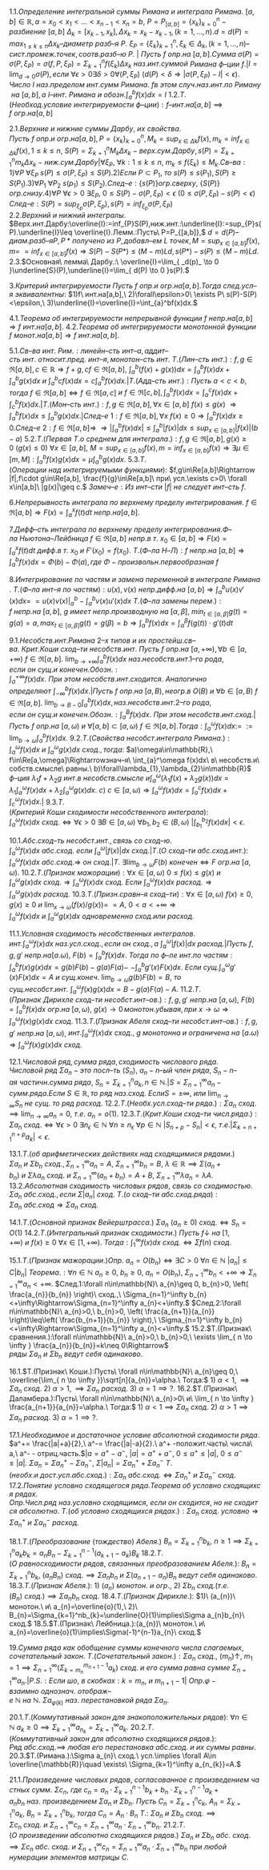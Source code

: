 1.1.$Определение\ интегральной\ суммы\ Римана\ и\ интеграла\ Римана.$
$[a,b]\in\mathbb{R},a=x_{0}<x_{1}<...<x_{n-1}<x_{n}=b,\ P=P_{[a,b]}=\{ x_{k} \}^n_{k=0}-разбиение\ [a,b]$
$\Delta_{k}=[x_{k-1},x_{k}],\Delta x_{k}=x_{k}-x_{k-1}, (k=1,...,n).d=d(P)=max_{1\leq k\leq n}\Delta x_{k}–диаметр$
$разб–я\ P.\ \xi_{P}=\{ \xi_{k} \}^n_{k=1},\xi_{k}\in\Delta_{k},(k=1,...,n)–сист.промеж.точек,соотв.разб–ю\ P.$ |
$Пусть\ f\ опр.на\ [a,b]. Сумма\ \sigma(P)=\sigma(P,\xi_{P})=\sigma(f,P,\xi_{P})=\Sigma^n_{k=1}f(\xi_{k})\Delta x_{k}\ наз.инт.суммой$
$Римана\ ф–ции\ f.$|$I=\lim_{ d \to 0 }\sigma(P),если\ \forall\epsilon>0\exists\delta>0\forall(P,\xi_{P})\ (d(P)<\delta\Rightarrow |\sigma(P,\xi_{P})-I|<\epsilon).$
$Число\ I\ наз.пределом\ инт.сумм\ Римана.\ f в\ этом\ случ.наз.инт.по\ Риману\ на\ [a,b],а\ I–инт.$
$Римана\ и\ обозн.\int_{a}^bf(x)dx=I$
1.2.$Т.(Необход.условие\ интегрируемости\ ф–ции):f–инт.на[a,b]\implies f\ огр.на[a,b]$

2.1.$Верхние\ и\ нижние\ суммы\ Дарбу,\ их\ свойства.$
$Пусть\ f\ опр.и\ огр.на[a,b],P=\{ x_{k} \}^n_{k=0},M_{k}=sup_{x\in\Delta k}f(x),m_{k}=inf_{x\in\Delta k}f(x),1\leq k\leq n,$
$S(P)=\Sigma^n_{k=1}M_{k}\Delta x_{k}-верх.сум.Дарбу,s(P)=\Sigma^n_{k=1}m_{k}\Delta x_{k}-ниж.сум.Дарбу$|$\forall \xi_{P},$
$\forall k:1\leq k\leq n,\ m_{k}\leq f(\xi_{k})\leq M_{k}.$$Св–ва:1)\forall P\ \forall \xi_{P}\ s(P)\leq\sigma(P,\xi_{P})\leq S(P).2)Если\ P\subset P_{1},$
$то\ s(P)\leq s(P_{1}),S(P)\geq S(P_{1}).3)\forall P_{1}\ \forall P_{2}\ s(p_{1})\leq S(P_{2}).След–е:\{s(P)\}огр.сверху,$
$\{S(P)\}огр.снизу.4)\forall P\ \forall\epsilon>0\ \exists \xi_{P},\ 0\leq S(P)-\sigma(P,\xi_{P})<\epsilon\ (0\leq\sigma(P,\xi_{P})-s(P)<\epsilon)$
$След–е:S(P)=sup_{\xi_{p}}\sigma(P,\xi_{p}),s(P)=inf_{\xi_{p}}\sigma(P,\xi_{P})$ 
2.2.$Верхний\ и\ нижний\ интегралы.$
$Верх.инт.Дарбу:\overline{I}:=inf_{P}S(P),ниж.инт.:\underline{I}:=sup_{P}s(P).\underline{I}\leq \overline{I}.Лемм.:Пусть\ P=P_{[a,b]},$
$d=d(P)–диам.разб–яP,P*получено\ из\ P,добавл–ем\ L\ точек,M=sup_{x\in[a,b]}f(x),m=$
$=inf_{x\in[a,b]}f(x)\Rightarrow S(P)-S(P*)\leq(M-m)Ld, s(P*)-s(P)\leq(M-m)Ld.$
2.3.$Основная\ лемма\ Дарбу.:\ \overline{I}=\lim_{ _d(p)_ \to 0 }\underline{S}(P),\underline{I}=\lim_{ d(P) \to 0 }s(P).$

3.$Критерий\ интегрируемости$
$Пусть\ f\ опр.и\ огр.на[a,b].Тогда\ след.усл–я\ эквивалентны:$
$1)f\ инт.на[a,b],\ 2)\forall\epsilon>0\ \exists P\ s(P)-S(P)<\epsilon,\ 3)\underline{I}=\overline{I}=\int_{a}^bf(x)dx.$

4.1.$Теорема\ об\ интегрируемости\ непрерывной\ функции$
$f\ непр.на[a,b]\Rightarrow f\ инт.на[a,b].$
4.2.$Теорема\ об\ интегрируемости\ монотонной\ функции$
$f\ монот.на[a,b]\Rightarrow f\ инт.на[a,b].$

5.1.$Св–ва\ инт.\ Рим.: линейн–сть\ инт–а, аддит–сть\ инт.\ относит. пред.\ инт–я, монотон–сть\ инт.$
$Т.(Лин–сть\ инт.):f,g\in\mathfrak{R}[a,b],c\in\mathbb{R}\Rightarrow f+g,cf\in\mathfrak{R}[a,b],\ \int_{a}^b(f(x)+g(x))dx=\int_{a}^bf(x)dx+\int_{a}^bg(x)dx$
$и\ \int_{a}^bcf(x)dx=c\int_{a}^bf(x)dx.$|$Т.(Адд–сть\ инт.):Пусть\ a<c<b,тогда\ f\in\mathfrak{R}[a,b]\Leftrightarrow f\in\mathfrak{R}[a,c]$
$и\ f\in\mathfrak{R}[c,b],\int_{a}^bf(x)dx=\int_{a}^cf(x)dx+\int_{c}^bf(x)dx.$|$Т.(Мон–сть\ инт.):f,g\in\Re[a,b],\forall x\in[a,b]\ f(x)\leq g(x)$
$\Rightarrow\int_{a}^bf(x)dx\leq\int_{a}^bg(x)dx.$|$След–е\ 1:f\in\Re[a,b],\forall x\ f(x)\geq0\Rightarrow\int_{a}^bf(x)dx\geq0.След–е\ 2:f\in\Re[a,b]\Rightarrow$
$\Rightarrow |\int_{a}^bf(x)dx|\leq\int_{a}^b|f(x)|dx\leq sup_{x\in[a,b]}|f(x)|(b-a)$
5.2.$Т.(Первая\ Т. о\ среднем\ для\ интеграла.):f,g\in\Re[a,b],g(x)\geq0\ (g(x)\leq0)\ \forall x\in[a,b],$
$M=sup_{x\in[a,b]}f(x),m=inf_{x\in[a,b]}f(x)\Rightarrow \exists \mu\in[m,M]:\int_{a}^bf(x)g(x)dx=\mu\int_{a}^bg(x)dx.$
5.3.$Т.(Операции\ над\ интегрируемыми\ функциями):$
$f,g\in\Re[a,b]\Rightarrow |f|,f\cdot g\in\Re[a,b], \frac{f}{g}\in\Re[a,b]\ при\ усл.\exists c>0\ \forall x\in[a,b]\ |g(x)|\geq c.$
$Замеч–е:Из\ инт–сти\ |f|\ не\ следует\ инт–сть\ f.$

6.$Непрерывность\ интеграла\ по\ верхнему\ пределу\ интегрирования.$
$f\in\Re[a,b]\Rightarrow F(x)=\int_{a}^xf(t)dt\ непр.на[a,b].$

7.$Дифф–сть\ интеграла\ по\ верхнему\ пределу\ интегрирования.Ф–ла\ Ньютона–Лейбница$
$f\in \Re[a,b]\ непр.в\ т.\ x_{0}\in[a,b]\Rightarrow F(x)=\int_{a}^xf(t)dt\ дифф. в\ т.\ x_{0}\ и\ F'(x_{0})=f(x_{0}).$
$Т.(Ф–ла\ Н–Л): f\ непр.на\ [a,b]\Rightarrow \int_{a}^bf(x)dx=\Phi(b)-\Phi(a), где\ \Phi - произвольн. первообразная\ f$

8.$Интегрирование\ по\ частям\ и\ замена\ переменной\ в\ интеграле\ Римана.$
$Т.(Ф–ла\ инт–я\ по\ частям):u(x), v(x)\ непр.дифф.на\ [a,b]\Rightarrow\int_{a}^bu(x)v'(x)dx=$
$=u(x)v(x)|_a^b-\int_{a}^bv(x)u'(x)dx$
$Т.(Ф–ла\ замены\ перем.):f\ непр.на\ [a,b],\ g\ имеет\ непр.производную\ на\ [\alpha,\beta],$
$min_{t\in[\alpha,\beta]}g(t)=g(\alpha)=a,max_{t\in[\alpha,\beta]}g(t)=g(\beta)=b\Rightarrow \int_{a}^bf(x)dx=\int_{\alpha}^\beta f(g(t))\cdot g'(t)dt$

9.1.$Несобств. инт. Римана\ 2–х\ типов\ и\ их\ простейш. св–ва.\  Крит. Коши\ сход–ти\ несобств. инт.$
$Пусть\ f\ опр.на\ [a,+\infty), \forall b\in[a,+\infty)\ f\in\Re[a,b].\ \lim_{ b \to +\infty }\int_{a}^bf(x)dx\ наз.несобств.инт.1–го\ рода,$
$если\ он\ сущ.и\ конечен.Обозн.:\int_{a}^{+\infty}f(x)dx.\ При\ этом\ несобств.инт.сходится.\ Аналогично$
$определяют\ \int_{-\infty}^bf(x)dx.$|$Пусть\ f\ опр.на\ [a,B), неогр.в\ O(B)\ и\ \forall b\in[a,B)\ f\in\Re[a,b].$
$\lim_{ b \to B-0 }\int_{a}^bf(x)dx,наз.несобств.инт.2–го\ рода, если\ он\ сущ.и\ конечен.Обозн.:\int_{a}^Bf(x)dx.$
$При\ этом\ несобств.инт.сход.$|$Пусть\ f\ опр.на\ [a,\omega)\ и\ \forall[a,b]\subset[a,\omega)\ f\in\Re[a,b]. Тогда:\int_{a}^\omega f(x)dx:=$
$:=\lim_{ b \to \omega }\int_{a}^bf(x)dx.$
9.2.$Т.(Свойства\ несобст. интеграла\ Римана.):\int_{a}^\omega f(x)dx\ и\ \int_{a}^\omega g(x)dx\ сход.,тогда:$
$a)\omega\in\mathbb{R},\ f\in\Re[a,\omega]\Rightarrowзнач–я\ \int_{a}^\omega f(x)dx\ в\ несобств.и\ собств.смысле\ равны.\ b)\forall\lambda_{1},\lambda_{2}\in\mathbb{R}$
$ф–ция\ \lambda_{1}f+\lambda_{2}g\ инт.в\ несобств.смысле\ и \int_{a}^\omega(\lambda_{1}f(x)+\lambda_{2}g(x))dx=\lambda_{1}\int_{a}^\omega f(x)dx+\lambda_{2}\int_{a}^\omega g(x)dx.$
$c)\ c\in [a,\omega)\Rightarrow \int_{a}^\omega f(x)dx=\int_{a}^cf(x)dx+\int_{c}^\omega f(x)dx.$|
9.3.$Т.(Критерий\ Коши\ сходимости\ несобственного\ интеграла):$
$\int_{a}^\omega f(x)dx\ сход. \Leftrightarrow \forall\epsilon>0\ \exists B\in[a,\omega)\ \forall b_{1},b_{2}\in(B,\omega)\ |\int_{b_{1}}^{b_{2}}f(x)dx|<\epsilon.$ 

10.1.$Абс. сход–ть\ несобст. инт., связь\ со\ сход–ю.$
$\int_{a}^\omega f(x)dx\ абс.сход.\ если\ \int_{a}^\omega |f(x)|dx\ сход.$|$Т.(О\ сход–ти\ абс.сход.инт.):$
$\int_{a}^\omega f(x)dx\ абс.сход.\Rightarrow\ он\ сход.$|$Т.\ \exists \lim_{ b \to \omega }F(b)\ конечен\Leftrightarrow F\ огр.на\ [a,\omega).$
10.2.$Т.(Признак\ мажорации):\forall x\in[a,\omega)\ 0\leq f(x)\leq g(x)\ и$
$\int_{a}^\omega g(x)dx\ сход.\Rightarrow \int_{a}^\omega f(x)dx\ сход.\ Если\ \int_{a}^\omega f(x)dx\ расход.\Rightarrow \int_{a}^\omega g(x)dx\ расход.$
10.3.$Т.(Призн.сравн–я\ сход–ти):\forall x\in[a,\omega)\ f(x)\geq0, g(x)\geq0\ и\ \lim_{ x \to \omega }(f(x)/g(x))=$
$=A,\ 0<a<+\infty\Rightarrow \int_{a}^\omega f(x)dx\ и\ \int_{a}^\omega g(x)dx\ одновременно\ сход.или\ расход.$

11.1.$Условная\ сходимость\ несобственных\ интегралов.$
$инт.\int_{a}^\omega f(x)dx\ наз.усл.сход.,если\ он\ сход.,а\ \int_{a}^\omega |f(x)|dx\ расход.$|$Пусть\ f,g,g'\ непр.на [a.\omega),$
$F(b)=\int_{a}^b f(x)dx.\ Тогда\ по\ ф–ле\ инт.по\ частям:\int_{a}^b f(x)g(x)dx=g(b)F(b)-g(a)F(a)-$
$-\int_{a}^b g'(x)F(x)dx.\ Если\ сущ. \int_{a}^\omega g'(x)F(x)dx=A\ и\ сущ.конеч.\ \lim_{ b \to \omega }g(b)F(b)=B,\ то$
$сущ.несобст.инт.\ \int_{a}^\omega f(x)g(x)dx=B-g(a)F(a)-A.$
11.2.$Т.(Признак\ Дирихле\ сход–ти\ несобст. инт–ов.):f,g,g'\ непр.на\ [a,\omega),\ F(b)=\int_{a}^b f(x)dx$
$огр.на\ [a,\omega),\ g(x)\to0\, монотон.убывая, при\ x\to\omega\Rightarrow \int_{a}^\omega f(x)g(x)dx\ сход.$
11.3.$Т.(Признак\ Абеля\ сход–ти\ несобст. инт–ов.):f,g,g'\ непр.на\ [a,\omega),$
$инт. \int_{a}^\omega f(x)dx\ сход.,\ g\ монотонна\ и\ ограничена\ на\ [a.\omega)\Rightarrow \int_{a}^\omega f(x)g(x)dx\ сход.$

12.1.$Числовой\ ряд, сумма\ ряда, сходимость\ числового\ ряда.$
$Числовой\ ряд\ \Sigma a_{n}-это\ посл–ть\ (S_{n}),\ a_{n}-n–ый\ член\ ряда,\ S_{n}-n–ая\ частичн.сумма\ ряда,$
$S_{n}=\Sigma_{k=1}^n a_{k}, n\in\mathbb{N}.$|$S=\Sigma_{n=1}^\infty a_{n} - сумм.ряда.Если\ S\in\mathbb{R},то\ ряд\ наз.сход.\ Если S = \pm \infty,$
$или\ \lim_{ n \to \infty }S_{n}\ не\ сущ.\ то\ ряд\ расход.$
12.2.$Т.(Необх. усл. сход–ти\ ряда.):\Sigma a_{n}\ сход. \implies\lim_{ n \to \infty }a_{n}=0,\ т.е.\ a_{n}=o(1).$ 
12.3.$Т.(Крит. Коши\ сход–ти\ числ. ряда.):\Sigma a_{n}\ сход.\Longleftrightarrow\forall\epsilon>0\ \exists n_{\epsilon}\in\mathbb{N}\ \forall n\geq n_{\epsilon}\ \forall p\in\mathbb{N}$
$|S_{n+p}-S_{n}|<\epsilon,\ т.е.|\Sigma_{k=n+1}^{n+p}a_{k}|<\epsilon.$ 

13.1.$Т.(об\ арифметических\ действиях\ над\ сходящимися\ рядами.)$
$\Sigma a_{n}\ и\ \Sigma b_{n}\ сход., \Sigma_{n=1}^\infty a_{n}=A,\ \Sigma_{n=1}^\infty b_{n}=B,\ \lambda\in\mathbb{R}\implies\Sigma(a_{n}+b_{n})\ и\ \Sigma\lambda a_{n}\ сход.\ и$
$\Sigma_{n=1}^\infty(a_{n}+b_{n})=A+B,\ \Sigma_{n=1}^\infty\lambda a_{n}=\lambda A.$
13.2.$Абсолютная\ сходимость\ числовых\ рядов,\ связь\ со\ сходимостью.$
$\Sigma a_{n}\ абс. сход.,если\ \Sigma |a_{n}|\ сход.\ Т.(о\ сход–ти\ абс.сход.ряда):\Sigma a_{n}\ абс.сход\Rightarrow\Sigma a_{n}\ сход.$

14.1.$Т.(Основной\ признак\ Вейерштрасса.)$
$\Sigma a_{n}\ (a_{n}\geq0)\ сход.\Longleftrightarrow S_{n}=O(1)$
14.2.$Т.(Интегральный\ признак\ сходимости.)$
$Пусть\ f\downarrow\ на\ [1,+\infty)\ и\ f(x)\geq0\ \forall x\in[1,+\infty).\ Тогда:\int_{1}^\infty f(x)dx\ сход.\Longleftrightarrow\Sigma f(n)\ сход.$

15.1.$Т.(Признак\ мажорации.)$$Опр.\ a_{n}=O(b_{n})\Leftrightarrow\exists C>0\ \forall n\in\mathbb{N}\ |a_{n}|\leq C|b_{n}|$
$Теорема.:\forall n\in \mathbb{N}\ a_{n}\geq 0,\ b_{n}\geq 0,\ a_{n}=O(b_{n}),\ \Sigma_{n=1}^\infty b_{n}<+\infty\Rightarrow\Sigma_{n=1}^\infty a_{n}<+\infty.$
$След.1:\forall n\in\mathbb{N}\ a_{n}\geq 0, b_{n}>0, \left( \frac{a_{n}}{b_{n}} \right)\ сход.,\ \Sigma_{n=1}^\infty b_{n}<+\infty\Rightarrow\Sigma_{n=1}^\infty a_{n}<+\infty.$
$След.2:\forall n\in\mathbb{N}\ a_{n}>0,\ b_{n}>0, \left( \frac{a_{n+1}}{a_{n}} \right)\leq\left( \frac{b_{n+1}}{b_{n}} \right),\ \Sigma_{n=1}^\infty b_{n}<+\infty\Rightarrow\Sigma_{n=1}^\infty a_{n}<+\infty.$
15.2.$Т.(Признак\ сравнения.):\forall n\in\mathbb{N}\ a_{n}>0,\ b_{n}>0,\ \exists \lim_{ n \to \infty } \frac{a_{n}}{b_{n}}=k\neq 0\Rightarrow$
$ряды\ \Sigma a_{n}\ и\ \Sigma b_{n}\ ведут\ себя\ одинаково.$

16.1.$Т.(Признак\ Коши.):Пусть\ \forall n\in\mathbb{N}\ a_{n}\geq 0,\ \overline{\lim_{ n \to \infty }}\sqrt[n]{a_{n}}=\alpha.\ Тогда:$
$1)\ \alpha<1,\implies \Sigma a_{n}\ сход.\ 2)\ \alpha>1,\implies \Sigma a_{n}\ расход.\ 3)\ \alpha=1\implies?.$
16.2.$Т.(Признак\ Даламбера.):Пусть\ \forall n\in\mathbb{N}\ a_{n}>0\ и\ \lim_{ n \to \infty } \frac{a_{n+1}}{a_{n}}=\alpha.\ Тогда:$
$1)\ \alpha<1\implies\Sigma a_{n}\ сход.\ 2)\ \alpha>1\implies\Sigma a_{n}\ расход.\ 3)\ \alpha=1\implies?.$

17.1.$Необходимое\ и\ достаточное\ условие\ абсолютной\ сходимости\ ряда.$
$a^+= \frac{|a|+a}{2},\ a^-= \frac{|a|-a}{2}.\ a^+ -положит.часть\ числа\ a,\ a^- - отриц.часть.$|$a=a^+ - a^-,$
$|a|=a^+ +a^-,\ 0\leq a^+\leq |a|,\ 0\leq a^-\leq |a|.\ \Sigma a_{n}=\Sigma a_{n}^+ -\Sigma a_{n}^-,\ \Sigma |a_{n}|=\Sigma a_{n}^+ +\Sigma a_{n}^-$
$Т.(необх.и\ дост.усл.абс.сход.):\Sigma a_{n}\ абс.сход.\Longleftrightarrow\Sigma a_{n}^+\ и\ \Sigma a_{n}^-\ сход.$
17.2.$Понятие\ условно\ сходящегося\ ряда. Теорема\ об\ условно\ сходящихся\ рядах.$
$Опр.Числ.ряд\ наз.условно\ сходящимся,\ если\ он\ сходится,\ но\ не\ сходится\ абсолютно.$
$Т.(об\ условно\ сходящихся\ рядах.):\Sigma a_{n}\ сход.\ условно\Rightarrow\Sigma a_{n}^+\ и\ \Sigma a_{n}^-\ расход.$

18.1.$Т.(Преобразование\ (тождество)\ Абеля.)$
$B_{n}=\Sigma_{k=1}^nb_{k},\ n\geq1\implies \Sigma_{k=1}^na_{k}b_{k}=a_{n}B_{n}-\Sigma_{k=1}^{n-1}(a_{k+1}-a_{k})B_{k}$
18.2.$Т.(О\ равносходимости\ рядов,\ связанных\ преобразованием\ Абеля.):$
$B_{n}=\Sigma_{k=1}^nb_{k},\ (a_{n}B_{n})\ сход.\implies\Sigma a_{n}b_{n}\ и\ \Sigma (a_{n+1}-a_{n})B_{n}\ ведут\ себя\ одинаково.$
18.3.$Т.(Признак\ Абеля.):$
$1)\ (a_{n})\ монотон.\ и\ огр.,\ 2)\ \Sigma b_{n}\ сход.(т.е.(B_{n})\ сход.)\implies\Sigma a_{n}b_{n}\ сход.$
18.4.$Т.(Признак\ Дирихле.):$
$1)\ (a_{n})\ монотон.\ и\ a_{n}=\overline{o}(1),\ 2)\ B_{n}=\Sigma_{k=1}^nb_{k}=\underline{O}(1)\implies\Sigma a_{n}b_{n}\ сход.$
18.5.$Т.(Признак\ Лейбница.):(a_{n})\ монотон.\ и\ a_{n}=\overline{o}(1)\implies\Sigma(-1)^{n-1}a_{n}\ сход.$

19.$Сумма\ ряда\ как\ обобщение\ суммы\ конечного\ числа\ слагаемых, сочетательный\ закон.$
$Т.(Сочетательный\ закон.):\Sigma a_{n}\ сход.,\ (m_{n})\uparrow,\ m_{1}=1\implies\Sigma_{n=1}^\infty(\Sigma_{k=m_{n}}^{m_{n+1} - 1}a_{k})\ сход.$
$и\ его\ сумма\ равна\ сумме\ \Sigma_{n=1}^\infty a_{n}.$|$P.S.:Если\ шо,\ в\ скобках: k=m_{n},\ и\ m_{n+1}-1$|
$Опр.\varphi-взаимно\ однознач.\ отображ–е\ \mathbb{N}\ на\ \mathbb{N}.\ \Sigma a_{\varphi(k)}\ наз.\ перестановкой\ ряда\ \Sigma a_{n}.$

20.1.$Т.(Коммутативный\ закон\ для\ знакоположительных\ рядов):$
$\forall n\in\mathbb{N}\ a_{k}\geq0\implies\Sigma_{k=1}^\infty a_{n_{k}}=\Sigma_{k=1}^\infty a_{k}.$
20.2.$Т.(Коммутативный\ закон\ для\ абсолютно\ сходящихся\ рядов.):$
$Ряд\ абс.сход.\implies\ любая\ его\ перестановка\ абс.сход.\ и\ их\ суммы\ равны.$
20.3.$Т.(Римана.):\Sigma a_{n}\ сход.\ усл.\implies \forall A\in \overline{\mathbb{R}}\quad \exists\ \Sigma_{k=1}^\infty a_{n_{k}}=A.$

21.1.$Произведение\ числовых\ рядов,\ согласованное\ с\ произведением\ частных\ сумм.$
$\Sigma c_{n},\ где\ c_{n}=a_{n}\cdot\Sigma_{k=1}^{n-1}b_{k}+b_{n}\cdot\Sigma_{k=1}^{n-1}a_{k}+a_{n}b_{n}\ наз.\ произведением\ \Sigma a_{n}\ и\ \Sigma b_{n}.$
$Пусть\ C_{n}=\Sigma_{k=1}^nc_{k},\ A_{n}=\Sigma_{k=1}^na_{k},\ B_{n}=\Sigma_{k=1}^nb_{k},\ тогда\ C_{n}=A_{n}\cdot B_{n}$
$Т.:\ \Sigma a_{n}\ и\ \Sigma b_{n}\ сход.\implies\Sigma c_{n}\ сход.\ и\ \Sigma_{n=1}^\infty c_{n}=\Sigma_{n=1}^\infty a_{n}\cdot\Sigma_{n=1}^\infty b_{n}.$
21.2.$Т.(О\ произведении\ абсолютно\ сходящихся\ рядов.)$
$\Sigma a_{n}\ и\ \Sigma b_{n}\ абс.\ сход.\implies \Sigma c_{n}\ абс.\ сход.\ и\ \Sigma_{n=1}^\infty c_{n}=\Sigma_{n=1}^\infty a_{n}\cdot\Sigma_{n=1}^\infty b_{n}\ при\ любой$
$нумерации\ элементов\ матрицы\ C.$
